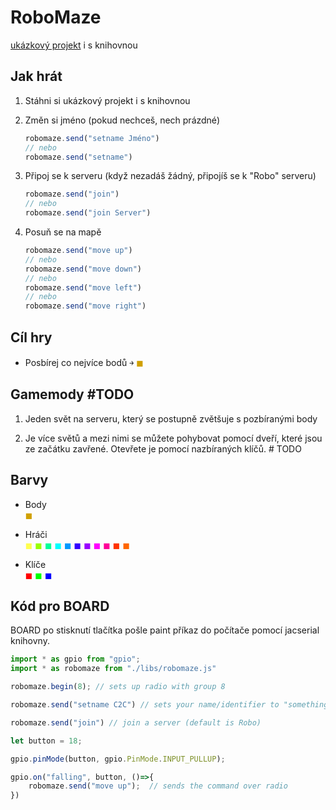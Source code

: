 # RoboMaze

[ukázkový projekt](../robomaze/robomaze_project.zip) i s knihovnou

## Jak hrát

1. Stáhni si ukázkový projekt i s knihovnou

2. Změn si jméno (pokud nechceš, nech prázdné)
    ```ts
    robomaze.send("setname Jméno") 
    // nebo
    robomaze.send("setname") 
    ```


3. Připoj se k serveru (když nezadáš žádný, připojíš se k "Robo" serveru)
    ```ts
    robomaze.send("join")
    // nebo
    robomaze.send("join Server") 
    ```

4. Posuň se na mapě
    ```ts
    robomaze.send("move up")
    // nebo
    robomaze.send("move down")
    // nebo
    robomaze.send("move left")
    // nebo
    robomaze.send("move right")
    ```

## Cíl hry

- Posbírej co nejvíce bodů ￫ <span style="color:#D0A000">◼</span>

## Gamemody #TODO

1. Jeden svět na serveru, který se postupně zvětšuje s pozbíranými body

2. Je více světů a mezi nimi se můžete pohybovat pomocí dveří, které jsou ze začátku zavřené. Otevřete je pomocí nazbíraných klíčů. # TODO

## Barvy
- Body \
<span style="color:#D0A000">◼</span>

- Hráči \
<span style="color:#ffff50">◼</span> 
<span style="color:#99ff00">◼</span> 
<span style="color:#00ff99">◼</span> 
<span style="color:#00ffff">◼</span> 
<span style="color:#0099ff">◼</span> 
<span style="color:#3300ff">◼</span> 
<span style="color:#9900ff">◼</span> 
<span style="color:#ff00ff">◼</span>
<span style="color:#ff0099">◼</span>
<span style="color:#ff3300">◼</span>
<span style="color:#ff6600">◼</span>

- Klíče \
<span style="color:#ff0000">◼</span> 
<span style="color:#00ff00">◼</span> 
<span style="color:#0000ff">◼</span> 











## Kód pro BOARD

BOARD po stisknutí tlačítka pošle paint příkaz do počítače pomocí jacserial knihovny.

```ts
import * as gpio from "gpio";
import * as robomaze from "./libs/robomaze.js"

robomaze.begin(8); // sets up radio with group 8

robomaze.send("setname C2C") // sets your name/identifier to "something"

robomaze.send("join") // join a server (default is Robo) 

let button = 18;

gpio.pinMode(button, gpio.PinMode.INPUT_PULLUP);

gpio.on("falling", button, ()=>{
    robomaze.send("move up");  // sends the command over radio
})
```
